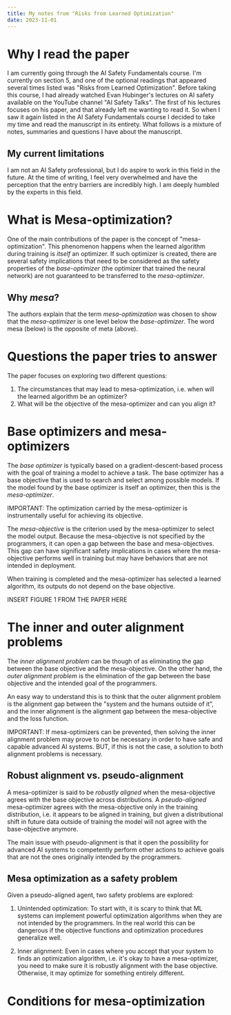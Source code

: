 ```yaml
---
title: My notes from "Risks from Learned Optimization"
date: 2023-11-01
---
```


# Why I read the paper

I am currently going through the AI Safety Fundamentals course. I'm currently on section 5, and one of the optional readings that appeared several times listed was "Risks from Learned Optimization". Before taking this course, I had already watched Evan Hubinger's lectures on AI safety available on the YouTube channel "AI Safety Talks". The first of his lectures focuses on his paper, and that already left me wanting to read it. So when I saw it again listed in the AI Safety Fundamentals course I decided to take my time and read the manuscript in its entirety. What follows is a mixture of notes, summaries and questions I have about the manuscript.

## My current limitations

I am not an AI Safety professional, but I do aspire to work in this field in the future. At the time of writing, I feel very overwhelmed and have the perception that the entry barriers are incredibly high. I am deeply humbled by the experts in this field.

# What is Mesa-optimization?

One of the main contributions of the paper is the concept of "mesa-optimization". This phenomenon happens when the learned algorithm during training is *itself* an optimizer. If such optimizer is created, there are several safety implications that need to be considered as the safety properties of the *base-optimizer* (the optimizer that trained the neural network) are not guaranteed to be transferred to the *mesa-optimizer*.

## Why *mesa*?

The authors explain that the term *mesa-optimization* was chosen to show that the *mesa-optimizer* is one level below the *base-optimizer*. The word mesa (below) is the opposite of meta (above).

# Questions the paper tries to answer

The paper focuses on exploring two different questions:

1. The circumstances that may lead to mesa-optimization, i.e. when will the learned algorithm be an optimizer?
2. What will be the objective of the mesa-optimizer and can you align it?

# Base optimizers and mesa-optimizers

The *base optimizer* is typically based on a gradient-descent-based process with the goal of training a model to achieve a task. The base optimizer has a base objective that is used to search and select among possible models. If the model found by the base optimizer is itself an optimizer, then this is the *mesa-optimizer*.

IMPORTANT: The optimization carried by the mesa-optimizer is instrumentally useful for achieving its objective.

The *mesa-objective* is the criterion used by the mesa-optimizer to select the model output. Because the mesa-objective is not specified by the programmers, it can open a gap between the base and mesa-objectives. This gap can have significant safety implications in cases where the mesa-objective performs well in training but may have behaviors that are not intended in deployment.

When training is completed and the mesa-optimizer has selected a learned algorithm, its outputs do not depend on the base objective.

INSERT FIGURE 1 FROM THE PAPER HERE

# The inner and outer alignment problems

The *inner alignment problem* can be though of as eliminating the gap between the base objective and the mesa-objective. On the other hand, the *outer alignment problem* is the elimination of the gap between the base objective and the intended goal of the programmers.

An easy way to understand this is to think that the outer alignment problem is the alignment gap between the "system and the humans outside of it", and the inner alignment is the alignment gap between the mesa-objective and the loss function.

IMPORTANT: If mesa-optimizers can be prevented, then solving the inner alignment problem may prove to not be necessary in order to have safe and capable advanced AI systems. BUT, if this is not the case, a solution to both alignment problems is necessary.

## Robust alignment vs. pseudo-alignment

A mesa-optimizer is said to be *robustly aligned* when the mesa-objective agrees with the base objective across distributions. A *pseudo-aligned* mesa-optimizer agrees with the mesa-objective only in the training distribution, i.e. it appears to be aligned in training, but given a distributional shift in future data outside of training the model will not agree with the base-objective anymore.

The main issue with pseudo-alignment is that it open the possibility for advanced AI systems to competently perform other actions to achieve goals that are not the ones originally intended by the programmers.

## Mesa optimization as a safety problem

Given a pseudo-aligned agent, two safety problems are explored:

1. Unintended optimization: To start with, it is scary to think that ML systems can implement powerful optimization algorithms when they are not intended by the programmers. In the real world this can be dangerous if the objective functions and optimization procedures generalize well.

2. Inner alignment: Even in cases where you accept that your system to finds an optimization algorithm, i.e. it's okay to have a mesa-optimizer, you need to make sure it is robustly alignment with the base objective. Otherwise, it may optimize for something entirely different.

# Conditions for mesa-optimization





